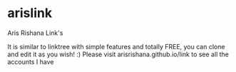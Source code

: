 # arislink
Aris Rishana Link's

It is similar to linktree with simple features and totally FREE, you can clone and edit it as you wish! :)
Please visit arisrishana.github.io/link to see all the accounts I have
